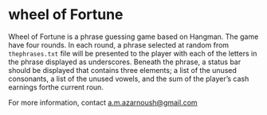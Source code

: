 # wheel of Fortune

Wheel of Fortune is a phrase guessing game based on Hangman.
The game have four rounds. In each round, a phrase selected at random from
`thephrases.txt` file will be presented to the player with each of the letters
in the phrase displayed as underscores. Beneath the phrase, a status bar
should be displayed that contains three elements; a list of the unused
consonants, a list of the unused vowels, and the sum of the player’s cash
earnings forthe current roun.

For more information, contact a.m.azarnoush@gmail.com
